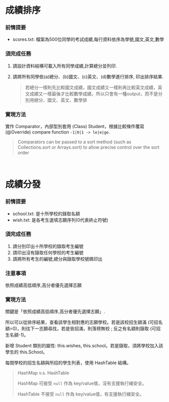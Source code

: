 # 成績排序
### 前情提要
- scores.txt: 檔案為500位同學的考試成績,每行資料依序為學號,國文,英文,數學

### 須完成任務
1. 請設計資料結構可載入所有同學成績,計算總分並列印.

2. 請將所有同學依(a)總分、(b)國文、(c)英文、(d)數學進行排序, 印出排序結果.
    > 若總分一樣則先比較國文成績，國文成績又一樣則再比較英文成績，英文成績又一樣最後才比較數學成績，所以只會有一種output，而不是分別用總分、國文、英文、數學排
    
### 實現方法
實作 Comparator<T>，內部型別套用 (Class) Student，根據比較條件覆寫(@Override) compare function ```-1|0|1 -> le|e|ge```.
> Comparators can be passed to a sort method (such as Collections.sort or Arrays.sort) to allow precise control over the sort order

<br>

# 成績分發
### 前情提要
- school.txt: 是十所學校的錄取名額
- wish.txt: 是各考生選填志願序列(0代表終止符號)

### 須完成任務
1. 請分別印出十所學校的錄取考生編號
2. 請印出沒有錄取任何學校的考生編號
3. 請將所有考生的編號,總分與錄取學校號碼印出

### 注意事項 
依照成績高低順序,高分者優先選擇志願

### 實現方法
關鍵是「依照成績高低順序,高分者優先選擇志願」.

所以可以從排序結果，查看該學生相對應的志願學校。若是該校招生額滿 (可招名額=0)，則往下一志願尋找，若是皆招滿，則落榜無校 ; 反之有名額則錄取 (可招生名額-1)。

新增 Student 類別的屬性: this.wishes, this.school。若是錄取，須將學校加入該學生的 this.School。

每間學校的招生名額與所招的學生列表，使用 HashTable 結構。
> HashMap v.s. HashTable
> 
> HashMap 可接受 `null` 作為 key/value值，沒有支援執行緒安全。
> 
> HashTable 不接受 `null` 作為 key/value值，有支援執行緒安全。
